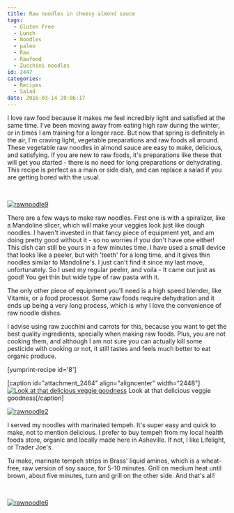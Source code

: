 ```yaml
---
title: Raw noodles in cheesy almond sauce
tags:
  - Gluten Free
  - Lunch
  - Noodles
  - paleo
  - Raw
  - Rawfood
  - Zucchini noodles
id: 2447
categories:
  - Recipes
  - Salad
date: 2016-03-14 20:06:17
---
```


I love raw food because it makes me feel incredibly light and satisfied at the same time. I've been moving away from eating high raw during the winter, or in times I am training for a longer race. But now that&nbsp;spring is definitely in the air, I'm&nbsp;craving light, vegetable preparations and raw foods all around. These vegetable raw noodles in almond sauce are easy to make, delicious, and satisfying. If you are new to raw foods, it's preparations like these that will get you started - there is no need for long preparations or dehydrating. This recipe is perfect as a main or side dish, and can replace a salad if you are getting bored with the usual.&nbsp;

&nbsp;

[![rawnoodle9](http://girlintheraw.com/wp-content/uploads/2016/03/rawnoodle9.jpg)](http://girlintheraw.com/wp-content/uploads/2016/03/rawnoodle9.jpg)

There are a few ways to make raw noodles. First one is with a spiralizer, like a Mandoline slicer, which will make your veggies look just like dough noodles. I haven't invested in that fancy piece of equipment yet, and am doing pretty good without it - so no worries if you don't have one either! This dish can still be yours in a few minutes time. I have used a small device that looks like a peeler, but with 'teeth' for a long time, and it gives thin noodles similar to Mandoline's. I just can't find it since my last move, unfortunately. So I used my regular peeler, and voila - It came out just as good! You get thin but wide type of raw pasta with it.

The only other piece of equipment you'll need is a high speed blender, like Vitamix, or a food processor. Some raw foods require dehydration and it ends up being a very long process, which is why I love the convenience of raw noodle dishes.

I advise using raw zucchini and carrots for this, because you want to get the best quality ingredients, specially when making raw foods. Plus, you are not cooking them, and although I am not sure you can actually kill some pesticide with cooking or not, it still tastes and feels much better to eat organic produce.&nbsp;

[yumprint-recipe id='8']&nbsp;

[caption id="attachment_2464" align="aligncenter" width="2448"][![Look at that delicious veggie goodness](http://girlintheraw.com/wp-content/uploads/2016/03/rawnoodle1.jpg)](http://girlintheraw.com/wp-content/uploads/2016/03/rawnoodle1.jpg) Look at that delicious veggie goodness[/caption]

[![rawnoodle2](http://girlintheraw.com/wp-content/uploads/2016/03/rawnoodle2.jpg)](http://girlintheraw.com/wp-content/uploads/2016/03/rawnoodle2.jpg)

I served my noodles with marinated tempeh. It's super easy and quick to make, not to mention delicious. I prefer to buy tempeh from my local health foods store, organic and locally made here in Asheville. If not, I like Lifelight, or Trader Joe's.&nbsp;

Tu make, marinate tempeh strips in Brass' liquid aminos, which is a wheat-free, raw version of soy sauce, for 5-10 minutes. Grill on medium heat until brown, about five minutes, turn and grill on the other side. And that's all!

&nbsp;

[![rawnoodle6](http://girlintheraw.com/wp-content/uploads/2016/03/rawnoodle6.jpg)](http://girlintheraw.com/wp-content/uploads/2016/03/rawnoodle6.jpg)
